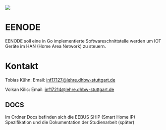 ![](https://www.eebus.org/wp-content/uploads/2018/10/logo.png)
# EENODE
EENODE soll eine in Go implementierte Softwareschnittstelle werden um IOT Geräte im HAN (Home Area Network) zu steuern.



# Kontakt

Tobias Kühn: 
Email: inf17127@lehre.dhbw-stuttgart.de

Volkan Kilic:
Email: inf17214@lehre.dhbw-stuttgart.de


## DOCS

Im Ordner Docs befinden sich die EEBUS SHIP (Smart Home IP) Spezifikation und die Dokumentation der Studienarbeit (später)


